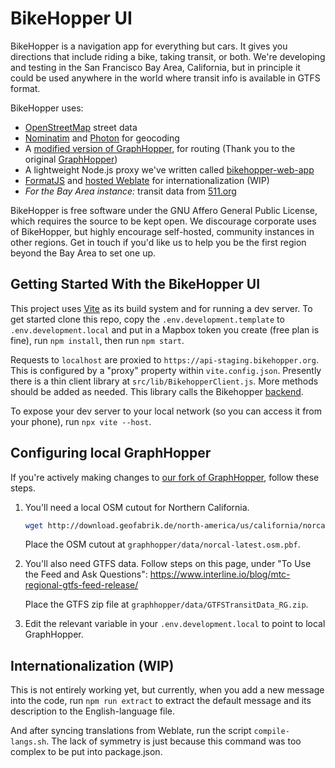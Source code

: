 # BikeHopper UI

BikeHopper is a navigation app for everything but cars. It gives you
directions that include riding a bike, taking transit, or both. We're
developing and testing in the San Francisco Bay Area, California, but
in principle it could be used anywhere in the world where transit info
is available in GTFS format.

BikeHopper uses:

- [OpenStreetMap](https://openstreetmap.org/) street data
- [Nominatim](https://nominatim.org/) and
  [Photon](https://github.com/komoot/photon) for geocoding
- A [modified version of
  GraphHopper](https://github.com/bikehopper/graphhopper), for routing
  (Thank you to the original
  [GraphHopper](https://www.graphhopper.com/))
- A lightweight Node.js proxy we've written called
  [bikehopper-web-app](https://github.com/bikehopper/bikehopper-web-app)
- [FormatJS](https://formatjs.io/) and [hosted
  Weblate](https://hosted.weblate.org/projects/bikehopper/bikehopper-ui/) for
  internationalization (WIP)
- _For the Bay Area instance:_ transit data from
  [511.org](https://511.org/open-data/transit)

BikeHopper is free software under the GNU Affero General Public
License, which requires the source to be kept open. We discourage
corporate uses of BikeHopper, but highly encourage self-hosted,
community instances in other regions. Get in touch if you'd like us to
help you be the first region beyond the Bay Area to set one up.

## Getting Started With the BikeHopper UI

This project uses [Vite](https://vitejs.dev/) as its build system and
for running a dev server. To get started clone this repo,
copy the `.env.development.template` to `.env.development.local` and put in a
Mapbox token you create (free plan is fine), run `npm install`, then run `npm start`.

Requests to `localhost` are proxied to
`https://api-staging.bikehopper.org`. This is configured by a "proxy"
property within `vite.config.json`. Presently there is a thin client
library at `src/lib/BikehopperClient.js`. More methods should be added
as needed. This library calls the Bikehopper
[backend](https://github.com/bikehopper/bikehopper-web-app).

To expose your dev server to your local network (so you can access it
from your phone), run `npx vite --host`.

## Configuring local GraphHopper

If you're actively making changes to [our fork of GraphHopper](https://github.com/bikehopper/graphhopper), follow these steps.

1. You'll need a local OSM cutout for Northern California.

   ```sh
   wget http://download.geofabrik.de/north-america/us/california/norcal-latest.osm.pbf
   ```

   Place the OSM cutout at `graphhopper/data/norcal-latest.osm.pbf`.

2. You'll also need GTFS data. Follow steps on this page, under "To Use the Feed and Ask Questions": https://www.interline.io/blog/mtc-regional-gtfs-feed-release/

   Place the GTFS zip file at `graphhopper/data/GTFSTransitData_RG.zip`.

3. Edit the relevant variable in your `.env.development.local` to point to local GraphHopper.

## Internationalization (WIP)

This is not entirely working yet, but currently, when you add a new message into the code, run `npm run extract` to extract the default message and its description to the English-language file.

And after syncing translations from Weblate, run the script `compile-langs.sh`. The lack of symmetry is just because this command was too complex to be put into package.json.
